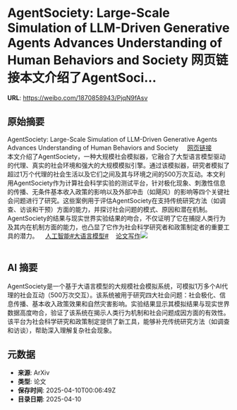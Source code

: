 # AgentSociety: Large-Scale Simulation of LLM-Driven Generative Agents Advances Understanding of Human Behaviors and Society 网页链接本文介绍了AgentSoci...

**URL**: https://weibo.com/1870858943/PjqN9fAsv

## 原始摘要

AgentSociety: Large-Scale Simulation of LLM-Driven Generative Agents Advances Understanding of Human Behaviors and Society <a href="https://weibo.cn/sinaurl?u=https%3A%2F%2Fwww.aminer.cn%2Fpub%2F67aeb0fbae8580e7ff3cd6bf%2Fagentsociety-large-scale-simulation-of-llm-driven-generative-agents-advances-understanding-of" data-hide=""><span class="url-icon"><img style="width: 1rem;height: 1rem" src="https://h5.sinaimg.cn/upload/2015/09/25/3/timeline_card_small_web_default.png" referrerpolicy="no-referrer"></span><span class="surl-text">网页链接</span></a><br>本文介绍了AgentSociety，一种大规模社会模拟器，它融合了大型语言模型驱动的代理、真实的社会环境和强大的大规模模拟引擎。通过该模拟器，研究者模拟了超过1万个代理的社会生活以及它们之间及其与环境之间的500万次互动。本文利用AgentSociety作为计算社会科学实验的测试平台，针对极化现象、刺激性信息的传播、无条件基本收入政策的影响以及外部冲击（如飓风）的影响等四个关键社会问题进行了研究。这些案例用于评估AgentSociety在支持传统研究方法（如调查、访谈和干预）方面的能力，并探讨社会问题的模式、原因和潜在机制。AgentSociety的结果与现实世界实验结果的吻合，不仅证明了它在捕捉人类行为及其内在机制方面的能力，也凸显了它作为社会科学研究者和政策制定者的重要工具的潜力。<a href="https://m.weibo.cn/p/index?extparam=%E4%BA%BA%E5%B7%A5%E6%99%BA%E8%83%BD&amp;containerid=100808f068f0dad74789bee210163c40a4b50d" data-hide=""><span class="url-icon"><img style="width: 1rem;height: 1rem" src="https://n.sinaimg.cn/photo/5213b46e/20180926/timeline_card_small_super_default.png" referrerpolicy="no-referrer"></span><span class="surl-text">人工智能</span></a><a href="https://m.weibo.cn/search?containerid=231522type%3D1%26t%3D10%26q%3D%23%E5%A4%A7%E8%AF%AD%E8%A8%80%E6%A8%A1%E5%9E%8B%23&amp;extparam=%23%E5%A4%A7%E8%AF%AD%E8%A8%80%E6%A8%A1%E5%9E%8B%23" data-hide=""><span class="surl-text">#大语言模型#</span></a><a href="https://m.weibo.cn/p/index?extparam=%E8%AE%BA%E6%96%87%E5%86%99%E4%BD%9C&amp;containerid=1008084f70c9f305ba97c50dbca8c25c8747d7" data-hide=""><span class="url-icon"><img style="width: 1rem;height: 1rem" src="https://n.sinaimg.cn/photo/5213b46e/20180926/timeline_card_small_super_default.png" referrerpolicy="no-referrer"></span><span class="surl-text">论文写作</span></a><img style="" src="https://tvax2.sinaimg.cn/large/6f830abfly1hznivnm5c4j21o00z01kx.jpg" referrerpolicy="no-referrer"><br><br>

## AI 摘要

AgentSociety是一个基于大语言模型的大规模社会模拟系统，可模拟1万多个AI代理的社会互动（500万次交互）。该系统被用于研究四大社会问题：社会极化、信息传播、基本收入政策效果和自然灾害影响。实验结果显示其模拟结果与现实世界数据高度吻合，验证了该系统在揭示人类行为机制和社会问题成因方面的有效性。该平台为社会科学研究和政策制定提供了新工具，能够补充传统研究方法（如调查和访谈），帮助深入理解复杂社会现象。

## 元数据

- **来源**: ArXiv
- **类型**: 论文
- **保存时间**: 2025-04-10T00:06:49Z
- **目录日期**: 2025-04-10

